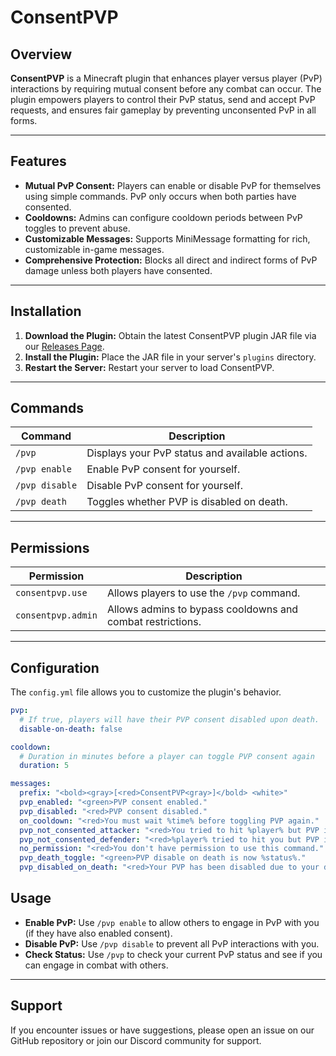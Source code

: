 # ConsentPVP

## Overview

**ConsentPVP** is a Minecraft plugin that enhances player versus player (PvP) interactions by requiring mutual consent before any combat can occur. The plugin empowers players to control their PvP status, send and accept PvP requests, and ensures fair gameplay by preventing unconsented PvP in all forms.

---

## Features

- **Mutual PvP Consent:** Players can enable or disable PvP for themselves using simple commands. PvP only occurs when both parties have consented.
- **Cooldowns:** Admins can configure cooldown periods between PvP toggles to prevent abuse.
- **Customizable Messages:** Supports MiniMessage formatting for rich, customizable in-game messages.
- **Comprehensive Protection:** Blocks all direct and indirect forms of PvP damage unless both players have consented.

---

## Installation

1. **Download the Plugin:** Obtain the latest ConsentPVP plugin JAR file via our [Releases Page](https://github.com/ModularSoftAU/ConsentPvP/releases).
2. **Install the Plugin:** Place the JAR file in your server's `plugins` directory.
3. **Restart the Server:** Restart your server to load ConsentPVP.

---

## Commands

| Command           | Description                                    |
|-------------------|------------------------------------------------|
| `/pvp`            | Displays your PvP status and available actions.|
| `/pvp enable`     | Enable PvP consent for yourself.               |
| `/pvp disable`    | Disable PvP consent for yourself.              |
| `/pvp death`      | Toggles whether PVP is disabled on death.      |

---

## Permissions

| Permission           | Description                                               |
|----------------------|----------------------------------------------------------|
| `consentpvp.use`     | Allows players to use the `/pvp` command.                |
| `consentpvp.admin`   | Allows admins to bypass cooldowns and combat restrictions.|

---

## Configuration

The `config.yml` file allows you to customize the plugin's behavior.

```yaml
pvp:
  # If true, players will have their PVP consent disabled upon death.
  disable-on-death: false

cooldown:
  # Duration in minutes before a player can toggle PVP consent again
  duration: 5

messages:
  prefix: "<bold><gray>[<red>ConsentPVP<gray>]</bold> <white>"
  pvp_enabled: "<green>PVP consent enabled."
  pvp_disabled: "<red>PVP consent disabled."
  on_cooldown: "<red>You must wait %time% before toggling PVP again."
  pvp_not_consented_attacker: "<red>You tried to hit %player% but PVP is not consented."
  pvp_not_consented_defender: "<red>%player% tried to hit you but PVP is not consented."
  no_permission: "<red>You don't have permission to use this command."
  pvp_death_toggle: "<green>PVP disable on death is now %status%."
  pvp_disabled_on_death: "<red>Your PVP has been disabled due to your death."
```

## Usage

- **Enable PvP:** Use `/pvp enable` to allow others to engage in PvP with you (if they have also enabled consent).
- **Disable PvP:** Use `/pvp disable` to prevent all PvP interactions with you.
- **Check Status:** Use `/pvp` to check your current PvP status and see if you can engage in combat with others.

---

## Support

If you encounter issues or have suggestions, please open an issue on our GitHub repository or join our Discord community for support.